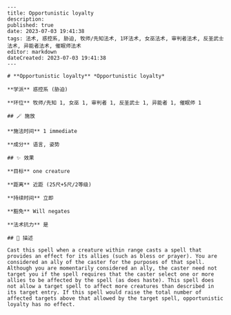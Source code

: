 
    ---
    title: Opportunistic loyalty
    description: 
    published: true
    date: 2023-07-03 19:41:38
    tags: 法术, 惑控系, 胁迫, 牧师/先知法术, 1环法术, 女巫法术, 审判者法术, 反圣武士法术, 异能者法术, 催眠师法术
    editor: markdown
    dateCreated: 2023-07-03 19:41:38
    ---

    # **Opportunistic loyalty** *Opportunistic loyalty*

    **学派** 惑控系 (胁迫) 

    **环位** 牧师/先知 1, 女巫 1, 审判者 1, 反圣武士 1, 异能者 1, 催眠师 1

    ## 🪄 施放

    **施法时间** 1 immediate

    **成分** 语言, 姿势

    ## ✨ 效果 

    **目标** one creature 

    **距离** 近距 (25尺+5尺/2等级)  

    **持续时间** 立即 

    **豁免** Will negates

    **法术抗力** 是

    ## 📖 描述

    Cast this spell when a creature within range casts a spell that provides an effect for its allies (such as bless or prayer). You are considered an ally of the caster for the purposes of that spell. Although you are momentarily considered an ally, the caster need not target you if the spell requires that the caster select one or more allies to be affected by the spell (as does haste). This spell does not allow a target spell to affect more creatures than described in its target entry. If this spell would raise the total number of affected targets above that allowed by the target spell, opportunistic loyalty has no effect.
    